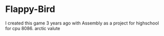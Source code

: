 # Flappy-Bird
I created this game 3 years ago with Assembly as a project for highschool for cpu 8086.
arctic valute
